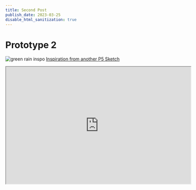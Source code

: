 ```yaml
---
title: Second Post
publish_date: 2023-03-25
disable_html_sanitization: true
---
```


# Prototype 2

![green rain inspo](../images/green_rain.gif)
[Inspiration from another P5 Sketch](https://github.com/emilyxxie/green_rain)
<iframe src="https://editor.p5js.org/toveys/full/a9b-xY2GF" width="576" height="366"></iframe>